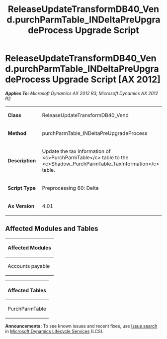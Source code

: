 ﻿---
title: ReleaseUpdateTransformDB40_Vend.purchParmTable_INDeltaPreUpgradeProcess Upgrade Script
TOCTitle: ReleaseUpdateTransformDB40_Vend.purchParmTable_INDeltaPreUpgradeProcess Upgrade Script
ms:assetid: 9298e8be-4144-0da4-a602-09b8fa3c2293
ms:mtpsurl: https://msdn.microsoft.com/en-us/library/JJ736610(v=AX.60)
ms:contentKeyID: 49709799
ms.date: 05/18/2015
mtps_version: v=AX.60
---

# ReleaseUpdateTransformDB40\_Vend.purchParmTable\_INDeltaPreUpgradeProcess Upgrade Script [AX 2012]


_**Applies To:** Microsoft Dynamics AX 2012 R3, Microsoft Dynamics AX 2012 R2_

<table>
<colgroup>
<col style="width: 50%" />
<col style="width: 50%" />
</colgroup>
<tbody>
<tr class="odd">
<td><p><strong>Class</strong></p></td>
<td><p>ReleaseUpdateTransformDB40_Vend</p></td>
</tr>
<tr class="even">
<td><p><strong>Method</strong></p></td>
<td><p>purchParmTable_INDeltaPreUpgradeProcess</p></td>
</tr>
<tr class="odd">
<td><p><strong>Description</strong></p></td>
<td><p>Update the tax information of &lt;c&gt;PurchParmTable&lt;/c&gt; table to the &lt;c&gt;Shadow_PurchParmTable_TaxInformation&lt;/c&gt; table.</p></td>
</tr>
<tr class="even">
<td><p><strong>Script Type</strong></p></td>
<td><p>Preprocessing 60: Delta</p></td>
</tr>
<tr class="odd">
<td><p><strong>Ax Version</strong></p></td>
<td><p>4.01</p></td>
</tr>
</tbody>
</table>


## Affected Modules and Tables

<table>
<colgroup>
<col style="width: 100%" />
</colgroup>
<thead>
<tr class="header">
<th><p>Affected Modules</p></th>
</tr>
</thead>
<tbody>
<tr class="odd">
<td><p>Accounts payable</p></td>
</tr>
</tbody>
</table>


<table>
<colgroup>
<col style="width: 100%" />
</colgroup>
<thead>
<tr class="header">
<th><p>Affected Tables</p></th>
</tr>
</thead>
<tbody>
<tr class="odd">
<td><p>PurchParmTable</p></td>
</tr>
</tbody>
</table>

  
**Announcements:** To see known issues and recent fixes, use [Issue search](http://go.microsoft.com/fwlink/?linkid=389258) in [Microsoft Dynamics Lifecycle Services](http://go.microsoft.com/fwlink/?linkid=306505) (LCS).

